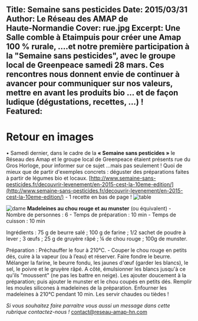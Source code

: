 Title: Semaine sans pesticides
Date: 2015/03/31
Author: Le Réseau des AMAP de Haute&#x2011;Normandie
Cover: rue.jpg
Excerpt: Une Salle comble à Etaimpuis pour créer une Amap 100 % rurale, ....et notre première participation à la "Semaine sans pesticides", avec le groupe local de Greenpeace samedi 28 mars. Ces rencontres nous donnent envie de continuer à avancer pour communiquer sur nos valeurs, mettre en avant les produits bio ... et de façon ludique (dégustations, recettes, ...) !   
Featured:
---


# **Retour en images** #


•	Samedi dernier, dans le cadre de la **« Semaine sans pesticides »** le Réseau des Amap et le groupe local de Greenpeace étaient présents rue du Gros Horloge, pour informer sur ce sujet ...mais pas seulement ! Quoi de mieux que de partir d'exemples concrets : déguster des préparations faites à partir de légumes bio et locaux. [http://www.semaine-sans-pesticides.fr/decouvrir-levenement/en-2015-cest-la-10eme-edition/](http://www.semaine-sans-pesticides.fr/decouvrir-levenement/en-2015-cest-la-10eme-edition/) - 1 recette en bas de page !
![table]({{media_url}}table.jpg)


![dame]({{media_url}}dame.jpg) **Madeleines au chou rouge et au munster** (ou équivalent) - 
Nombre de personnes : 6 - Temps de préparation : 10 min - Temps de cuisson : 10 min

Ingrédients : 75 g de beurre salé ; 100 g de farine ; 1/2 sachet de poudre à lever ; 3 œufs ;  25 g de gruyère  râpé ; ¼ de chou rouge ; 100g de munster.

Préparation : Préchauffer le four à 210°C. - Couper le chou rouge en petits dés, cuire à la vapeur (ou à l’eau)  et réserver.
Faire fondre le beurre. Mélanger la farine, le beurre fondu, les jaunes d'œuf  (garder les blancs), le sel, le poivre et le gruyère râpé.
A côté, émulsionner les blancs jusqu'à ce qu'ils "moussent" (ne pas les battre en neige). Les ajouter doucement à la préparation; puis ajouter le munster et le chou coupés en petits dés.
Remplir les moules silicones à madeleines de la préparation. Enfourner les madeleines à 210°C pendant 10 min.
Les servir chaudes ou tièdes !

*Si vous souhaitez faire parraitre vous aussi un message dans cette rubrique contactez-nous !* <contact@reseau-amap-hn.com>

 

